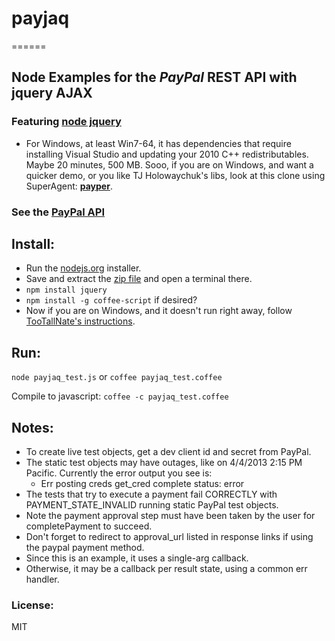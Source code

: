 ###
# payjaq
======

## Node Examples for the _PayPal_ REST API with jquery AJAX

### Featuring [node jquery](https://github.com/coolaj86/node-jquery)
- For Windows, at least Win7-64, it has dependencies that require installing Visual Studio and updating your 2010 C++ redistributables. Maybe 20 minutes, 500 MB. Sooo, if you are on Windows, and want a quicker demo, or you like TJ Holowaychuk's libs, look at this clone using SuperAgent: __[payper](https://github.com/apelade/payper)__.

### See the [PayPal API](https://developer.paypal.com/webapps/developer/docs/api)


## Install:
- Run the [nodejs.org](http://nodejs.org) installer.
- Save and extract the [zip file](https://github.com/apelade/payjaq/archive/master.zip) and open a terminal there.
- `npm install jquery`
- `npm install -g coffee-script` if desired?
- Now if you are on Windows, and it doesn't run right away, follow [TooTallNate's instructions](https://github.com/TooTallNate/node-gyp).


## Run:

`node payjaq_test.js` or `coffee payjaq_test.coffee`

Compile to javascript: `coffee -c payjaq_test.coffee`


## Notes:
- To create live test objects, get a dev client id and secret from PayPal.
- The static test objects may have outages, like on 4/4/2013 2:15 PM Pacific. Currently the error output you see is:
  -  Err posting creds
     get_cred complete status: error
- The tests that try to execute a payment fail CORRECTLY with PAYMENT_STATE_INVALID running static PayPal test objects.
- Note the payment approval step must have been taken by the user for
  completePayment to succeed.
- Don't forget to redirect to approval_url listed in response links if using
  the paypal payment method.
- Since this is an example, it uses a single-arg callback.
- Otherwise, it may be a callback per result state, using a common err handler.

### License:
MIT 

